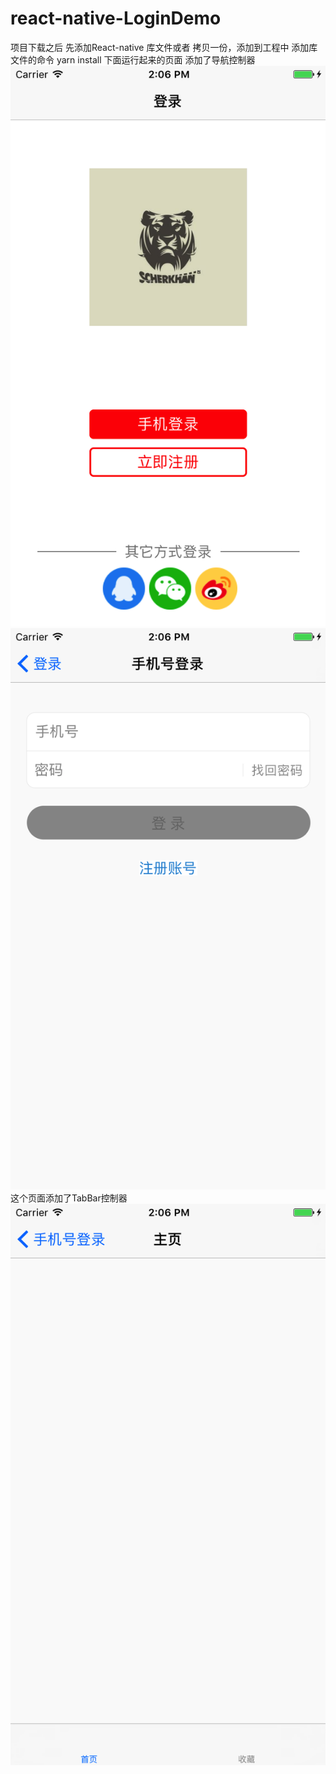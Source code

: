 # react-native-LoginDemo

项目下载之后 先添加React-native 库文件或者 拷贝一份，添加到工程中
添加库文件的命令 yarn install
下面运行起来的页面
添加了导航控制器
![Alt text](https://github.com/manmanking/react-native-LoginDemo/raw/master/Screenshots/1.png)
![Alt text](https://github.com/manmanking/react-native-LoginDemo/raw/master/Screenshots/2.png)
这个页面添加了TabBar控制器
![Alt text](https://github.com/manmanking/react-native-LoginDemo/raw/master/Screenshots/3.png)
